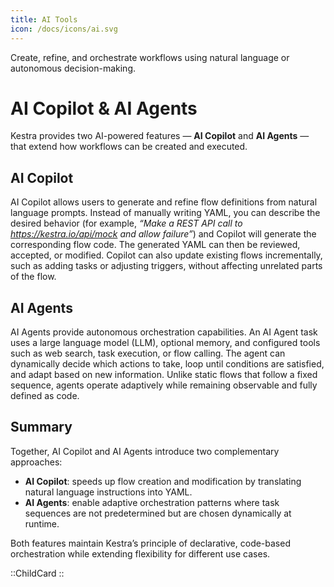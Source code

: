 ```yaml
---
title: AI Tools
icon: /docs/icons/ai.svg
---
```


Create, refine, and orchestrate workflows using natural language or autonomous decision-making.

# AI Copilot & AI Agents

Kestra provides two AI-powered features — **AI Copilot** and **AI Agents** — that extend how workflows can be created and executed.

## AI Copilot

AI Copilot allows users to generate and refine flow definitions from natural language prompts. Instead of manually writing YAML, you can describe the desired behavior (for example, *“Make a REST API call to https://kestra.io/api/mock and allow failure”*) and Copilot will generate the corresponding flow code. The generated YAML can then be reviewed, accepted, or modified. Copilot can also update existing flows incrementally, such as adding tasks or adjusting triggers, without affecting unrelated parts of the flow.  

## AI Agents

AI Agents provide autonomous orchestration capabilities. An AI Agent task uses a large language model (LLM), optional memory, and configured tools such as web search, task execution, or flow calling. The agent can dynamically decide which actions to take, loop until conditions are satisfied, and adapt based on new information. Unlike static flows that follow a fixed sequence, agents operate adaptively while remaining observable and fully defined as code.

## Summary

Together, AI Copilot and AI Agents introduce two complementary approaches:
- **AI Copilot**: speeds up flow creation and modification by translating natural language instructions into YAML.  
- **AI Agents**: enable adaptive orchestration patterns where task sequences are not predetermined but are chosen dynamically at runtime.  

Both features maintain Kestra’s principle of declarative, code-based orchestration while extending flexibility for different use cases.  

::ChildCard
::
